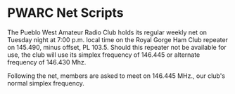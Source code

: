 
PWARC Net Scripts
=================

The Pueblo West Amateur Radio Club holds its regular weekly net on Tuesday night at 7:00 p.m. local time on the Royal Gorge Ham Club repeater on 145.490, minus offset, PL 103.5. Should this repeater not be available for use, the club will use its simplex frequency of 146.445 or alternate frequency of 146.430 Mhz.

Following the net, members are asked to meet on 146.445 MHz., our club's normal simplex frequency.
